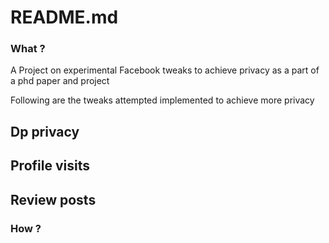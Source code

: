 # README.md

### What ?

A Project on experimental Facebook tweaks to achieve privacy as a part of a phd paper and project

Following are the tweaks attempted implemented to achieve more privacy

## Dp privacy

## Profile visits

## Review posts

### How ?
